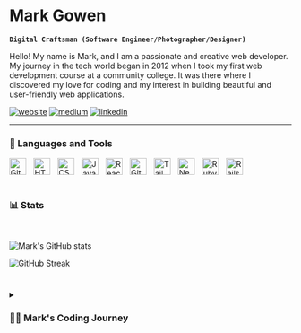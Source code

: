 # Mark Gowen

**`Digital Craftsman (Software Engineer/Photographer/Designer)`**

Hello! My name is Mark, and I am a passionate and creative web developer. My journey in the tech world began in 2012 when I took my first web development course at a community college. It was there where I discovered my love for coding and my interest in building beautiful and user-friendly web applications.

<p align="left">
      <a href="https://www.markgowen.dev" target="_blank">
         <img alt="website" title="My personal website" src="https://img.shields.io/badge/website-000000?style=for-the-badge&logo=About.me&logoColor=white"/></a> 
      <a href="https://medium.com/@mark.gowen78" target="_blank">
         <img alt="medium" title="Medium" src="https://img.shields.io/badge/Medium-12100E?style=for-the-badge&logo=medium&logoColor=white"/></a> 
      <a href="https://www.linkedin.com/in/markgowen/" target="_blank">
         <img alt="linkedin" title="LinkedIN" src="https://img.shields.io/badge/LinkedIn-0077B5?style=for-the-badge&logo=linkedin&logoColor=white"/></a> 
   </p>

---

### 🧰 Languages and Tools

<img align="left" alt="Git" width="30px" style="padding-right:10px;" src="https://cdn.jsdelivr.net/gh/devicons/devicon/icons/git/git-original.svg" />
<img align="left" alt="HTML" width="30px" style="padding-right:10px;" src="https://cdn.jsdelivr.net/gh/devicons/devicon/icons/html5/html5-plain.svg" />
<img align="left" alt="CSS" width="30px" style="padding-right:10px;" src="https://cdn.jsdelivr.net/gh/devicons/devicon/icons/css3/css3-plain.svg" />
<img align="left" alt="JavaScript" width="30px" style="padding-right:10px;" src="https://cdn.jsdelivr.net/gh/devicons/devicon/icons/javascript/javascript-plain.svg" />
<img align="left" alt="React" width="30px" style="padding-right:10px;" src="https://cdn.jsdelivr.net/gh/devicons/devicon/icons/react/react-original.svg" />
<img align="left" alt="GitHub" width="30px" style="padding-right:10px;" src="https://cdn.jsdelivr.net/gh/devicons/devicon/icons/github/github-original.svg" />
<img align="left" alt="Tailwind" width="30px" style="padding-right:10px;" src="https://cdn.jsdelivr.net/gh/devicons/devicon/icons/tailwindcss/tailwindcss-plain.svg" />
<img align="left" alt="NextJS" width="30px" style="padding-right:10px;" src="https://cdn.jsdelivr.net/gh/devicons/devicon/icons/nextjs/nextjs-original.svg" />
<img align="left" alt="Ruby" width="30px" style="padding-right:10px;" src="https://cdn.jsdelivr.net/gh/devicons/devicon/icons/ruby/ruby-plain.svg" />       
<img align="left" alt="Rails" width="30px" style="padding-right:10px;" src="https://cdn.jsdelivr.net/gh/devicons/devicon/icons/rails/rails-plain.svg" />       
<br />
<br />

#

### 📊 Stats
<br />

![Mark's GitHub stats](https://github-readme-stats.vercel.app/api?username=markgowen&show_icons=true&theme=gruvbox)

![GitHub Streak](https://streak-stats.demolab.com?user=markgowen&theme=gruvbox&border_radius=4.5)

#

<details>
 <summary><h3>👨‍💻 Mark's Coding Journey</h3></summary>
   I have always had a passion for creating things, whether it be with my camera, my hands or crafting web applications. This led me to further my education and skills by attending Flatiron School where I graduated as a full-stack web developer. I am now on the lookout for new and exciting opportunities to showcase my skills and continue growing as a developer. My favorite frameworks include React, TailwindCSS, and Next.js. I love the versatility and power that these tools bring to web development and the endless possibilities they offer. In my free time, I enjoy experimenting with new technologies, photography, and DIY projects. I am always eager to learn something new and am dedicated to delivering high-quality work. I believe in the power of collaboration and enjoy working with a team to bring ideas to life. If you are looking for a driven and dedicated web developer, I would love the opportunity to chat with you further.

[website]: https://markgowen.dev
[medium]: https://medium.com/@mark.gowen78
